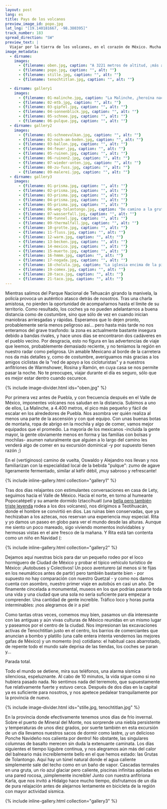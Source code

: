 ```yaml
---
layout: post
lang: es
title: Pays de los volcanos
preview_image_id: popo.jpg
lat_lng: "[19.140181667, -98.380395]"
track_number: 183
spread_direction: "SW"
preview_text: |
  Viajar por la tierra de los volcanes, en el corazón de México. Mucha gente y encuentros, una experiencia única (cuya planificación me da un poco de náuseas) y -efectivamente- unos días fríos, casi invernales.
image_metadata:
  - dirname:
    images:
      - {filename: oben.jpg, caption: "A 3221 metros de altitud, ¡más alto que nunca en bicicleta!", alt: ""}
      - {filename: popo.jpg, caption: "", alt: ""}
      - {filename: stille.jpg, caption: "", alt: ""}
      - {filename: tenochtitlan.jpg, caption: "", alt: ""}

  - dirname: gallery1
    images:
      - {filename: 01-malinche.jpg, caption: "La Malinche, ¿heroína nacional o traidora?", alt: ""}
      - {filename: 02-mtb.jpg, caption: "", alt: ""}
      - {filename: 03-gipfel.jpg, caption: "", alt: ""}
      - {filename: 04-sonnenblick.jpg, caption: "", alt: ""}
      - {filename: 05-schnee.jpg, caption: "", alt: ""}
      - {filename: 06-pulque.jpg, caption: "", alt: ""}
  - dirname: gallery2
    images:
      - {filename: 01-schneevulkan.jpg, caption: "", alt: ""}
      - {filename: 02-noch-am-boden.jpg, caption: "", alt: ""}
      - {filename: 03-ballon.jpg, caption: "", alt: ""}
      - {filename: 04-feuer.jpg, caption: "", alt: ""}
      - {filename: 05-ruinen.jpg, caption: "", alt: ""}
      - {filename: 06-ruinen2.jpg, caption: "", alt: ""}
      - {filename: 07-wieder-unten.jpg, caption: "", alt: ""}
      - {filename: 08-zu-fuss.jpg, caption: "", alt: ""}
      - {filename: 09-malerei.jpg, caption: "", alt: ""}
  - dirname: gallery3
    images:
      - {filename: 01-prisma.jpg, caption: "", alt: ""}
      - {filename: 02-prisma.jpg, caption: "", alt: ""}
      - {filename: 03-prisma.jpg, caption: "", alt: ""}
      - {filename: 04-prisma.jpg, caption: "", alt: ""}
      - {filename: 05-prisma.jpg, caption: "", alt: ""}
      - {filename: 06-weg-tolantongo.jpg, caption: "De camino a la gruta de Tolantongo", alt: ""}
      - {filename: 07-wasserfall.jpg, caption: "", alt: ""}
      - {filename: 08-tunnel.jpg, caption: "", alt: ""}
      - {filename: 09-thermalfall.jpg, caption: "", alt: ""}
      - {filename: 10-grotte.jpg, caption: "", alt: ""}
      - {filename: 11-fluss.jpg, caption: "", alt: ""}
      - {filename: 12-warm.jpg, caption: "", alt: ""}
      - {filename: 13-becken.jpg, caption: "", alt: ""}
      - {filename: 14-mexico.jpg, caption: "", alt: ""}
      - {filename: 15-muerto.jpg, caption: "", alt: ""}
      - {filename: 16-hmmm.jpg, caption: "", alt: ""}
      - {filename: 17-nogada.jpg, caption: "", alt: ""}
      - {filename: 18-cholula.jpg, caption: "La iglesia encima de la pirámide más voluminosa del mundo", alt: ""}
      - {filename: 19-comex.jpg, caption: "", alt: ""}
      - {filename: 20-taco.jpg, caption: "", alt: ""}
      - {filename: 21-taco.jpg, caption: "", alt: ""}
---
```


Mientras salimos del Parque Nacional de Tehuacán girando la manivela, la policía provoca un auténtico atasco detrás de nosotros. Tras una charla amistosa, no pierden la oportunidad de acompañarnos hasta el límite de su territorio. Como resultado, los coches ya no pueden adelantarnos a buena distancia como de costumbre, sino que sólo de vez en cuando inician maniobras arriesgadas y rápidas. Esperamos que lo dejen pronto, probablemente sería menos peligroso así... pero hasta más tarde no nos enteramos del grave trasfondo: la zona es actualmente bastante insegura debido a bandas rivales, y hace unos días se encontraron dos cadáveres en el pueblo vecino. Por desgracia, esto no figura en las advertencias de viaje que leemos, probablemente demasiado reciente, y no teníamos la región en nuestro radar como peligrosa. Un amable Mexicano al borde de la carretera nos da más detalles y, como de costumbre, averiguamos más gracias a los amigos ciclistas de la "red de apoyo a los cicloturistas" y a nuestros anfitriones de Warmshower, Rosina y Ramón, en cuya casa se nos permite pasar la noche. No te preocupes, viajar durante el día es seguro, sólo que es mejor estar dentro cuando oscurece.

{% include image-divider.html ids="oben.jpg" %}

Por primera vez antes de Puebla, y con frecuencia después en el Valle de México, imponentes volcanes nos saludan en la distancia. Subimos a uno de ellos, La Malinche, a 4.400 metros, el pico más pequeño y fácil de escalar en los alrededores de Puebla. Nos asombra ver quién realiza al menos una parte de la ascensión y con qué equipo. Con unas buenas botas de montaña, ropa de abrigo en la mochila y algo de comer, vamos mejor equipados que el promedio. La mayoría de los mexicanos -incluida la gente mayor, la gente obviamente menos en forma y las familias con bolsas y mochilas- asumen naturalmente que alguien a lo largo del camino les venderá algo de comer en su excursión dominical -y por supuesto tienen razón ;)

En el (vertiginoso) camino de vuelta, Oswaldo y Alejandro nos llevan y nos familiarizan con la especialidad local de la bebida "pulque": zumo de agave ligeramente fermentado, similar al kéfir débil, ¡muy sabroso y refrescante!

{% include inline-gallery.html collection="gallery1" %}

Tras dos días relajantes con estimulantes conversaciones en casa de Lety, seguimos hacia el Valle de México. Hacia el norte, en torno al humeante Popocatépetl y su amante dormido Iztaccíhuatl (una [bella pero también triste leyenda](https://www.nationalgeographic.com.es/fotografia/foto-del-dia/los-volcanes-izta-popo-leyenda_12188) rodea a los dos volcanes), nos dirigimos a Teotihuacán, donde el hombre se convirtió en dios. Las ruinas bien conservadas, que ya hechizaban a los aztecas, nos reservan una experiencia muy especial. Rita y yo damos un paseo en globo para ver el mundo desde las alturas. Aunque me siento un poco mareado, sigo viviendo momentos inolvidables y hermosas vistas en el aire fresco de la mañana. Y Rita está tan contenta como un niño en Navidad (:

{% include inline-gallery.html collection="gallery2" %}

Dejamos aquí nuestras bicis para dar un pequeño rodeo por el loco hormiguero de Ciudad de México y probar el típico vehículo turístico de México: ¡Autobuses y Colectivos! Un poco aventurero (al menos si te fijas en los neumáticos antes de partir) pero también bastante bien - por supuesto no hay comparación con nuestro Quetzal - y como nos damos cuenta con asombro, nuestro primer viaje en autobús en casi un año. De finamente cincelada a monumental, museos en los que podrías pasarte toda una vida y una ciudad que una sola no sería suficiente para empezar a comprender. Una cantidad de gente increíble. Tráfico loco y horas punta interminables: ¡nos alegramos de ir a pie!

Como tantas otras veces, comemos muy bien, pasamos un día interesante con las antiguas y aún vivas culturas de México reunidas en un mismo lugar y paseamos por el centro de la ciudad. Nos impresionan las excavaciones activas de Tenochtitlan justo en el centro, los barrios de comerciantes que anuncian a bombo y platillo (una calle entera intenta vendernos las mejores gafas de México) y un momento (no) cotidiano: el habitual caos abarrotado, de repente todo el mundo sale deprisa de las tiendas, los coches se paran y...

Parada total.

Todo el mundo se detiene, mira sus teléfonos, una alarma sísmica silenciosa, espeluznante. Al cabo de 10 minutos, la vida sigue como si no hubiera pasado nada. No sentimos nada del terremoto, que supuestamente fue relativamente fuerte y estuvo cerca. Después de dos días en la capital ya es suficiente para nosotros, y nos apetece pedalear tranquilamente por la provincia de nuevo.

{% include image-divider.html ids="stille.jpg, tenochtitlan.jpg" %}

En la provincia donde efectivamente tenemos unos días de frío invernal. Sobre el puerto de Mineral del Monte, nos sorprende una niebla persistente y temperaturas de unos diez grados, por suerte también en esta excursión de un día llevamos nuestros sacos de dormir como lastre, ¡y un delicioso Ponche Navideño nos calienta por dentro! No obstante, las singulares columnas de basalto merecen sin duda la extenuante caminata. Los días siguientes el tiempo lúgubre   continua, y nos alegramos aún más del calor del balneario más increíblemente bello en el que hemos estado: las Grutas de Tolantongo. Aquí hay un túnel natural donde el agua caliente simplemente sale del techo como en un baño de vapor. Cascadas termales en una gruta, un río azul glaciar pero caliente, piscinas infinitas apiladas en una pared rocosa, ¡simplemente increíble! Junto con nuestra anfitriona Karla, que nos invitó a Hidalgo hace mucho tiempo, disfrutamos de un día de pura relajación antes de alejarnos lentamente en bicicleta de la región con mayor actividad sísmica.

{% include inline-gallery.html collection="gallery3" %}